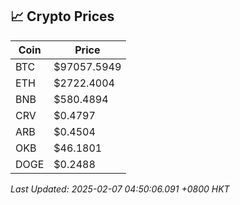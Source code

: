## 📈 Crypto Prices

| Coin | Price |
| ---- | ----- |
| BTC | $97057.5949 |
| ETH | $2722.4004 |
| BNB | $580.4894 |
| CRV | $0.4797 |
| ARB | $0.4504 |
| OKB | $46.1801 |
| DOGE | $0.2488 |

_Last Updated: 2025-02-07 04:50:06.091 +0800 HKT_